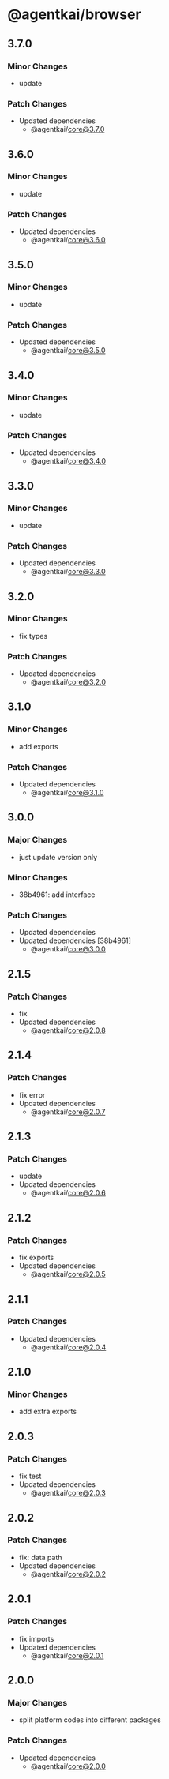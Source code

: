 # @agentkai/browser

## 3.7.0

### Minor Changes

- update

### Patch Changes

- Updated dependencies
    - @agentkai/core@3.7.0

## 3.6.0

### Minor Changes

- update

### Patch Changes

- Updated dependencies
    - @agentkai/core@3.6.0

## 3.5.0

### Minor Changes

- update

### Patch Changes

- Updated dependencies
    - @agentkai/core@3.5.0

## 3.4.0

### Minor Changes

- update

### Patch Changes

- Updated dependencies
    - @agentkai/core@3.4.0

## 3.3.0

### Minor Changes

- update

### Patch Changes

- Updated dependencies
    - @agentkai/core@3.3.0

## 3.2.0

### Minor Changes

- fix types

### Patch Changes

- Updated dependencies
    - @agentkai/core@3.2.0

## 3.1.0

### Minor Changes

- add exports

### Patch Changes

- Updated dependencies
    - @agentkai/core@3.1.0

## 3.0.0

### Major Changes

- just update version only

### Minor Changes

- 38b4961: add interface

### Patch Changes

- Updated dependencies
- Updated dependencies [38b4961]
    - @agentkai/core@3.0.0

## 2.1.5

### Patch Changes

- fix
- Updated dependencies
    - @agentkai/core@2.0.8

## 2.1.4

### Patch Changes

- fix error
- Updated dependencies
    - @agentkai/core@2.0.7

## 2.1.3

### Patch Changes

- update
- Updated dependencies
    - @agentkai/core@2.0.6

## 2.1.2

### Patch Changes

- fix exports
- Updated dependencies
    - @agentkai/core@2.0.5

## 2.1.1

### Patch Changes

- Updated dependencies
    - @agentkai/core@2.0.4

## 2.1.0

### Minor Changes

- add extra exports

## 2.0.3

### Patch Changes

- fix test
- Updated dependencies
    - @agentkai/core@2.0.3

## 2.0.2

### Patch Changes

- fix: data path
- Updated dependencies
    - @agentkai/core@2.0.2

## 2.0.1

### Patch Changes

- fix imports
- Updated dependencies
    - @agentkai/core@2.0.1

## 2.0.0

### Major Changes

- split platform codes into different packages

### Patch Changes

- Updated dependencies
    - @agentkai/core@2.0.0

